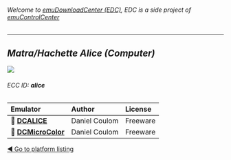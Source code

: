 ###### Welcome to [emuDownloadCenter (EDC)](https://github.com/PhoenixInteractiveNL/emuDownloadCenter/wiki/), EDC is a side project of [emuControlCenter](https://github.com/PhoenixInteractiveNL/emuControlCenter/wiki/)
***
## _Matra/Hachette Alice (Computer)_
![](https://raw.githubusercontent.com/wiki/PhoenixInteractiveNL/emuDownloadCenter/images_platform/ecc_alice_teaser.png)
###### ECC ID: **alice**

| Emulator   | Author      | License     |
|:-----------|:------------|:------------|
| :file_folder: [**DCALICE**](https://github.com/PhoenixInteractiveNL/emuDownloadCenter/wiki/Emulator-dcalice#menu) | Daniel Coulom | Freeware |
| :file_folder: [**DCMicroColor**](https://github.com/PhoenixInteractiveNL/emuDownloadCenter/wiki/Emulator-dcmicro#menu) | Daniel Coulom | Freeware |

[:arrow_backward: Go to platform listing](https://github.com/PhoenixInteractiveNL/emuDownloadCenter/wiki/EDC-Platform-List)

